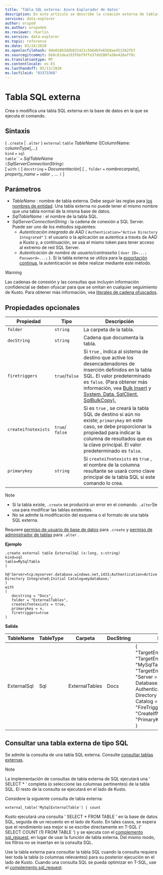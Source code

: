 ```yaml
---
title: 'Tabla SQL externa: Azure Explorador de datos'
description: En este artículo se describe la creación externa de tablas SQL en Azure Explorador de datos.
services: data-explorer
author: orspod
ms.author: orspodek
ms.reviewer: rkarlin
ms.service: data-explorer
ms.topic: reference
ms.date: 03/24/2020
ms.openlocfilehash: 9de01863ddb832421c5b6dbfe65b8ae451382fb7
ms.sourcegitcommit: bb8c61dea193fbbf9ffe37dd200fa36e428aff8c
ms.translationtype: MT
ms.contentlocale: es-ES
ms.lasthandoff: 05/13/2020
ms.locfileid: "83373368"
---
```

# <a name="external-sql-table"></a>Tabla SQL externa

Crea o modifica una tabla SQL externa en la base de datos en la que se ejecuta el comando.  

## <a name="syntax"></a>Sintaxis

( `.create`  |  `.alter` ) `external` `table` *TableName* ([ColumnName: columnType],...)  
`kind` `=` `sql`  
`table``=` *SqlTableName*  
`(`*SqlServerConnectionString*`)`  
[ `with` `(` [ `docstring` `=` *Documentación*] [ `,` `folder` `=` *nombrecarpeta*], *property_name* `=` *valor* `,` ... `)` ]

## <a name="parameters"></a>Parámetros

* *TableName* : nombre de tabla externa. Debe seguir las reglas para [los nombres de entidad](../query/schema-entities/entity-names.md). Una tabla externa no puede tener el mismo nombre que una tabla normal de la misma base de datos.
* *SqlTableName* : el nombre de la tabla SQL.
* *SqlServerConnectionString* : la cadena de conexión a SQL Server. Puede ser uno de los métodos siguientes: 
  * *Autenticación integrada de AAD* ( `Authentication="Active Directory Integrated"` ): el usuario o la aplicación se autentica a través de AAD a Kusto y, a continuación, se usa el mismo token para tener acceso al extremo de red SQL Server.
  * *Autenticación de nombre de usuario/contraseña* ( `User ID=...; Password=...;` ). Si la tabla externa se utiliza para la [exportación continua](data-export/continuous-data-export.md), la autenticación se debe realizar mediante este método. 

> [!WARNING]
> Las cadenas de conexión y las consultas que incluyen información confidencial se deben ofuscar para que se omitan en cualquier seguimiento de Kusto. Para obtener más información, vea [literales de cadena ofuscados](../query/scalar-data-types/string.md#obfuscated-string-literals).

## <a name="optional-properties"></a>Propiedades opcionales

| Propiedad            | Tipo            | Descripción                          |
|---------------------|-----------------|---------------------------------------------------------------------------------------------------|
| `folder`            | `string`        | La carpeta de la tabla.                  |
| `docString`         | `string`        | Cadena que documenta la tabla.      |
| `firetriggers`      | `true`/`false`  | Si `true` , indica al sistema de destino que active los desencadenadores de inserción definidos en la tabla SQL. El valor predeterminado es `false`. (Para obtener más información, vea [Bulk Insert](https://msdn.microsoft.com/library/ms188365.aspx) y [System. Data. SqlClient. SqlBulkCopy).](https://msdn.microsoft.com/library/system.data.sqlclient.sqlbulkcopy(v=vs.110).aspx) |
| `createifnotexists` | `true`/ `false` | Si es `true` , se creará la tabla SQL de destino si aún no existe; `primarykey` en este caso, se debe proporcionar la propiedad para indicar la columna de resultados que es la clave principal. El valor predeterminado es `false`.  |
| `primarykey`        | `string`        | Si `createifnotexists` es `true` , el nombre de la columna resultante se usará como clave principal de la tabla SQL si este comando lo crea.                  |

> [!NOTE]
> * Si la tabla existe, `.create` se producirá un error en el comando. `.alter`Se usa para modificar las tablas existentes. 
> * No se admite la modificación del esquema o el formato de una tabla SQL externa. 

Requiere [permiso de usuario de base de datos](../management/access-control/role-based-authorization.md) para `.create` y [permiso de administrador de tablas](../management/access-control/role-based-authorization.md) para `.alter` . 
 
**Ejemplo** 

```kusto
.create external table ExternalSql (x:long, s:string) 
kind=sql
table=MySqlTable
( 
   h@'Server=tcp:myserver.database.windows.net,1433;Authentication=Active Directory Integrated;Initial Catalog=mydatabase;'
)
with 
(
   docstring = "Docs",
   folder = "ExternalTables", 
   createifnotexists = true,
   primarykey = x,
   firetriggers=true
)  
```

**Salida**

| TableName   | TableType | Carpeta         | DocString | Propiedades                            |
|-------------|-----------|----------------|-----------|---------------------------------------|
| ExternalSql | Sql       | ExternalTables | Docs      | {<br>  "TargetEntityKind": "sqltable'",<br>  "TargetEntityName": "MySqlTable",<br>  "TargetEntityConnectionString": "Server = TCP:myserver. Database. Windows. net, 1433; Authentication = Active Directory integrado; Initial Catalog = base de datos; ",<br>  "FireTriggers": true,<br>  "CreateIfNotExists": true,<br>  "PrimaryKey": "x"<br>} |

## <a name="querying-an-external-table-of-type-sql"></a>Consultar una tabla externa de tipo SQL 

Se admite la consulta de una tabla SQL externa. Consulte [consultar tablas externas](../../data-lake-query-data.md). 

> [!Note]
> La implementación de consultas de tabla externa de SQL ejecutará una ' SELECT * ' completa (o seleccione las columnas pertinentes) de la tabla SQL. El resto de la consulta se ejecutará en el lado de Kusto. 

Considere la siguiente consulta de tabla externa: 

```kusto
external_table('MySqlExternalTable') | count
```

Kusto ejecutará una consulta ' SELECT * FROM TABLE ' en la base de datos SQL, seguida de un recuento en el lado de Kusto. En tales casos, se espera que el rendimiento sea mejor si se escribe directamente en T-SQL (' SELECT COUNT (1) FROM TABLE ') y se ejecuta con el [complemento sql_request](../query/sqlrequestplugin.md), en lugar de usar la función de tabla externa. Del mismo modo, los filtros no se insertan en la consulta SQL.  

Use la tabla externa para consultar la tabla SQL cuando la consulta requiera leer toda la tabla (o columnas relevantes) para su posterior ejecución en el lado de Kusto. Cuando una consulta SQL se pueda optimizar en T-SQL, use el [complemento sql_request](../query/sqlrequestplugin.md).
